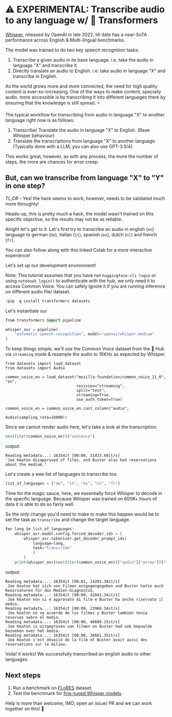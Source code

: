 # ⚠️ EXPERIMENTAL: Transcribe audio to any language w/ 🤗 Transformers

[Whisper](https://openai.com/research/whisper), released by OpenAI in late 2022, till date has a near-SoTA performance across English & Multi-lingual benchmarks. 

The model was trained to do two key speech recognition tasks:
1. Transcribe a given audio in its base language. i.e. take the audio in language "X" and transcribe it.
2. Directly translate an audio to English. i.e. take audio in language "X" and transcribe in English.

As the world grows more and more connected, the need for high quality content is ever-so-increasing. One of the ways to make content, specially audio, more accessible is by transcribing it into different languages there by ensuring that the knowledge is still spread. ⚡️

The typical workflow for transcribing from audio in language "X" to another language right now is as follows:
1. Transcribe/ Translate the audio in language "X" to English. (Base Whisper behaviour)
2. Translate the transcriptions from language "X" to another language. (Typically done with a LLM, you can also use GPT-3.5/4)

This works great, however, as with any process, the more the number of steps, the more are chances for error creep.

## But, can we transcribe from language "X" to "Y" in one step?

*TL;DR* - Yes! the hack seems to work, however, needs to be validated much more throughly!

Heads-up, this is pretty much a hack, the model wasn't trained on this specific objective, so the results may not be as reliable.

Alright let's get to it. Let's first try to transcribe an audio in english (`en`) language to german (`de`), italian (`it`), spanish (`es`), dutch (`nl`) and french (`fr`).

You can also follow along with this linked Colab for a more interactive experience!

Let's set up our development environment! 

Note: This tutorial assumes that you have run `huggingface-cli login` or using `notebook_login()` to authenticate with the hub, we only need it to access Common Voice. You can safely ignore it if you are running inference on different audio file/ dataset.

```python
!pip -q install transformers datasets
```

Let's instantiate our 
```python
from transformers import pipeline

whisper_asr = pipeline(
    "automatic-speech-recognition", model="openai/whisper-medium"
)
```

To keep things simple, we'll use the Common Voice dataset from the 🤗 Hub via `streaming` mode & resample the audio to 16KHz as expected by Whisper.
```
from datasets import load_dataset
from datasets import Audio

common_voice_en = load_dataset("mozilla-foundation/common_voice_11_0", "en",
                               revision="streaming",
                               split="test",
                               streaming=True,
                               use_auth_token=True)

common_voice_en = common_voice_en.cast_column("audio",
                                              Audio(sampling_rate=16000))
```

Since we cannot render audio here, let's take a look at the transcription.
```python
next(iter(common_voice_en))["sentence"]
```

output:
```
Reading metadata...: 16354it [00:00, 31433.60it/s]
'Joe Keaton disapproved of films, and Buster also had reservations about the medium.'
```

Let's create a wee list of languages to transcribe too.
```python
list_of_languages = ["de", "it", "es", "nl", "fr"]
```

Time for the magic sauce, here, we essentially force Whisper to decode in the specific language. Because Whisper was trained on 600K+ hours of data it is able to do so fairly well.

So the only change you'd need to make to make this happen would be to set the task as `transcribe` and change the target language.
```python
for lang in list_of_languages:
    whisper_asr.model.config.forced_decoder_ids = (
        whisper_asr.tokenizer.get_decoder_prompt_ids(
            language=lang,
            task="transcribe"
            )
        )
    print(whisper_asr(next(iter(common_voice_en))["audio"]["array"])["text"])
```

output:
```
Reading metadata...: 16354it [00:01, 14201.30it/s]
 Joe Keaton hat sich von Filmen entgegengegeben und Buster hatte auch Reservatoren für das Medien-Diagnostik.
Reading metadata...: 16354it [00:00, 42041.34it/s]
 Joe Keaton non si è approvato di film e Buster ha anche riservato il medio.
Reading metadata...: 16354it [00:00, 23966.34it/s]
 Joe Keaton no se acuerda de los filmes y Buster también tenía reservas sobre el medio.
Reading metadata...: 16354it [00:00, 46689.15it/s]
 Joe Keaton is uitgeproven van filmen en Buster had ook bepaalde bezoeken over het media.
Reading metadata...: 16354it [00:00, 36661.35it/s]
 Joe Keaton s'est dévoilé de la film et Buster avait aussi des réservations sur le milieu.
```

Voila! it works! We successfully transcribed an english audio to other languages.

## Next steps

1. Run a benchmark on [FLoRES](https://huggingface.co/datasets/facebook/flores) dataset.
2. Test the benchmark for [fine-tuned Whisper models](https://huggingface.co/models?other=whisper).

Help is more than welcome, IMO, open an issue/ PR and we can work together on this! 🤗